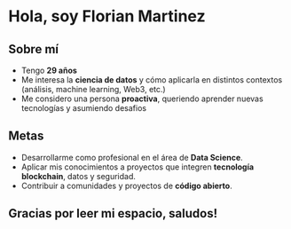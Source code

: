 #  Hola, soy Florian Martinez

##  Sobre mí
- Tengo **29 años**  
- Me interesa la **ciencia de datos** y cómo aplicarla en distintos contextos (análisis, machine learning, Web3, etc.)  
- Me considero una persona **proactiva**, queriendo aprender nuevas tecnologías y asumiendo desafios 

##  Metas
- Desarrollarme como profesional en el área de **Data Science**.  
- Aplicar mis conocimientos a proyectos que integren **tecnología blockchain**, datos y seguridad.  
- Contribuir a comunidades y proyectos de **código abierto**.  

## Gracias por leer mi espacio, saludos!
